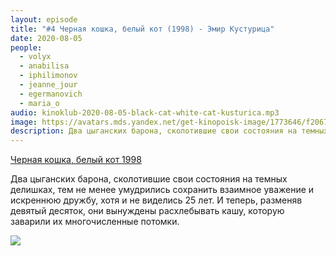 ```yaml
---
layout: episode
title: "#4 Черная кошка, белый кот (1998) - Эмир Кустурица"
date: 2020-08-05
people:
  - volyx
  - anabilisa
  - iphilimonov
  - jeanne_jour
  - egermanovich
  - maria_o
audio: kinoklub-2020-08-05-black-cat-white-cat-kusturica.mp3
image: https://avatars.mds.yandex.net/get-kinopoisk-image/1773646/f2067d99-31c2-4fca-9510-418cdf860b26/800x800
description: Два цыганских барона, сколотившие свои состояния на темных делишках, тем не менее умудрились сохранить взаимное уважение и искреннюю дружбу, хотя и не виделись 25 лет. И теперь, разменяв девятый десяток, они вынуждены расхлебывать кашу, которую заварили их многочисленные потомки.
---
```


[Черная кошка, белый кот 1998](https://www.kinopoisk.ru/film/38198/)

Два цыганских барона, сколотившие свои состояния на темных делишках, тем не менее умудрились сохранить взаимное уважение и искреннюю дружбу, хотя и не виделись 25 лет. И теперь, разменяв девятый десяток, они вынуждены расхлебывать кашу, которую заварили их многочисленные потомки.

![](https://avatars.mds.yandex.net/get-kinopoisk-image/1773646/f2067d99-31c2-4fca-9510-418cdf860b26/800x800)
